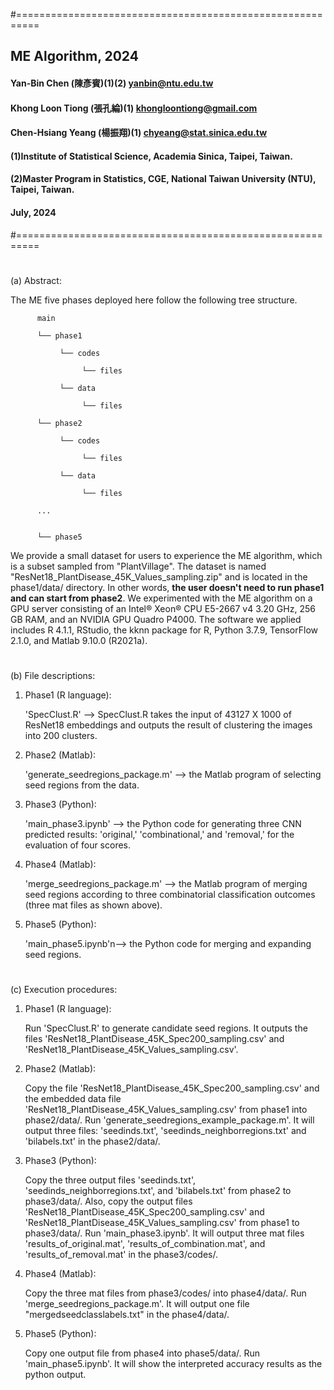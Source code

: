 #==========================================================
## ME Algorithm, 2024
#### Yan-Bin Chen (陳彥賓)(1)(2) yanbin@ntu.edu.tw <br>
#### Khong Loon Tiong (張孔綸)(1) khongloontiong@gmail.com <br>
#### Chen-Hsiang Yeang (楊振翔)(1) chyeang@stat.sinica.edu.tw
#### (1)Institute of Statistical Science, Academia Sinica, Taipei, Taiwan.
#### (2)Master Program in Statistics, CGE, National Taiwan University (NTU), Taipei, Taiwan.
#### July, 2024
#==========================================================
#
(a) Abstract:

The ME five phases deployed here follow the following tree structure.

          main
          
          └── phase1
          
               └── codes

                    └── files
               
               └── data

                    └── files
              
          └── phase2
          
               └── codes

                    └── files
               
               └── data

                    └── files
          
          ...
          
          
          └── phase5

We provide a small dataset for users to experience the ME algorithm, which is a subset sampled from "PlantVillage". The dataset is named "ResNet18_PlantDisease_45K_Values_sampling.zip" and is located in the phase1/data/ directory. In other words, **the user doesn't need to run phase1 and can start from phase2**. We experimented with the ME algorithm on a GPU server consisting of an Intel® Xeon® CPU E5-2667 v4 3.20 GHz, 256 GB RAM, and an NVIDIA GPU Quadro P4000. The software we applied includes R 4.1.1, RStudio, the kknn package for R, Python 3.7.9, TensorFlow 2.1.0, and Matlab 9.10.0 (R2021a).

#
(b) File descriptions:

1. Phase1 (R language):
  
   'SpecClust.R' --> SpecClust.R takes the input of 43127 X 1000 of ResNet18 embeddings and outputs the result of clustering the images into 200 clusters.

2. Phase2 (Matlab):
  
   'generate_seedregions_package.m' --> the Matlab program of selecting seed regions from the data.

3. Phase3 (Python):
  
   'main_phase3.ipynb' --> the Python code for generating three CNN predicted results: 'original,' 'combinational,' and 'removal,' for the evaluation of four scores.

4. Phase4 (Matlab):
  
   'merge_seedregions_package.m' --> the Matlab program of merging seed regions according to three combinatorial classification outcomes (three mat files as shown above).

5. Phase5 (Python):
  
   'main_phase5.ipynb'n--> the Python code for merging and expanding seed regions.


#
(c) Execution procedures:

1. Phase1 (R language):
   
   Run 'SpecClust.R' to generate candidate seed regions. It outputs the files 'ResNet18_PlantDisease_45K_Spec200_sampling.csv' and 'ResNet18_PlantDisease_45K_Values_sampling.csv'.

2. Phase2 (Matlab):
   
   Copy the file 'ResNet18_PlantDisease_45K_Spec200_sampling.csv' and the embedded data file 'ResNet18_PlantDisease_45K_Values_sampling.csv' from phase1 into phase2/data/. Run 'generate_seedregions_example_package.m'. It will output three files: 'seedinds.txt', 'seedinds_neighborregions.txt' and 'bilabels.txt' in the phase2/data/.

3. Phase3 (Python):
   
   Copy the three output files 'seedinds.txt', 'seedinds_neighborregions.txt', and 'bilabels.txt' from phase2 to phase3/data/. Also, copy the output files 'ResNet18_PlantDisease_45K_Spec200_sampling.csv' and 'ResNet18_PlantDisease_45K_Values_sampling.csv' from phase1 to phase3/data/. Run 'main_phase3.ipynb'. It will output three mat files 'results_of_original.mat', 'results_of_combination.mat', and 'results_of_removal.mat' in the phase3/codes/.

4. Phase4 (Matlab):

   Copy the three mat files from phase3/codes/ into phase4/data/. Run 'merge_seedregions_package.m'. It will output one file "mergedseedclasslabels.txt" in the phase4/data/.

5. Phase5 (Python):
    
   Copy one output file from phase4 into phase5/data/. Run 'main_phase5.ipynb'. It will show the interpreted accuracy results as the python output.
